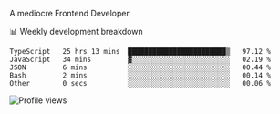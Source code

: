 A mediocre Frontend Developer.

📊 Weekly development breakdown
<!--START_SECTION:waka-->

```text
TypeScript   25 hrs 13 mins  ████████████████████████▒   97.12 %
JavaScript   34 mins         ▓░░░░░░░░░░░░░░░░░░░░░░░░   02.19 %
JSON         6 mins          ░░░░░░░░░░░░░░░░░░░░░░░░░   00.44 %
Bash         2 mins          ░░░░░░░░░░░░░░░░░░░░░░░░░   00.14 %
Other        0 secs          ░░░░░░░░░░░░░░░░░░░░░░░░░   00.06 %
```

<!--END_SECTION:waka-->

<img src="https://gpvc.arturio.dev/iqbalfasri" alt="Profile views"/>
